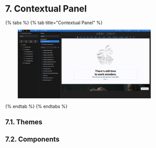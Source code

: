 # 7. Contextual Panel

{% tabs %}
{% tab title="Contextual Panel" %}
<figure><img src="../../../../.gitbook/assets/Agua_Apple_Demo.png" alt=""><figcaption></figcaption></figure>
{% endtab %}
{% endtabs %}



## 7.1. Themes



## 7.2. Components
